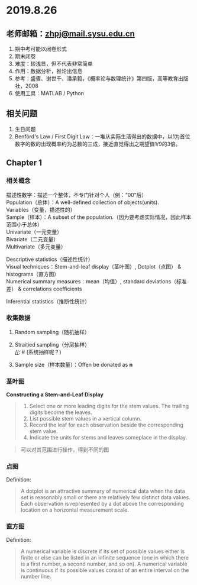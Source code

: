 # 2019.8.26

## 老师邮箱：zhpj@mail.sysu.edu.cn

1. 期中考可能以闭卷形式
2. 期末闭卷
3. 难度：较浅显，但不代表非常简单
4. 作用：数据分析，推论出信息
5. 参考：盛骤、谢世千、潘承毅，《概率论与数理统计》第四版，高等教育出版社，2008
6. 使用工具：MATLAB / Python

## 相关问题

1. 生日问题
2. Benford's Law / First Digit Law：一堆从实际生活得出的数据中，以1为首位数字的数的出现概率约为总数的三成，接近直觉得出之期望值1/9的3倍。

## Chapter 1

### 相关概念

描述性数字：描述一个整体，不专门针对个人（例：“00”后）  
Population（总体）：A well-defined collection of objects(units).  
Variables（变量，描述性的）  
Sample（样本）：A subset of the population.（因为要考虑实际情况，因此样本范围小于总体）  
Univariate（一元变量）  
Bivariate（二元变量）  
Multivariate（多元变量）  

Descriptive statistics（描述性统计）  
Visual techniques：Stem-and-leaf display（茎叶图）, Dotplot（点图） & histograms（直方图）  
Numerical summary measures：mean（均值）, standard deviations（标准差） & correlations coefficients  

Inferential statistics（推断性统计）

[//]: # (Population -Deduction-> Sample)

### 收集数据

1. Random sampling（随机抽样）  
2. Straitied sampling（分层抽样）  
[//]: # (系统抽样呢？)

1. Sample size（样本数量）：Offen be donated as **n**

### 茎叶图

**Constructing a Stem-and-Leaf Display**
> 1. Select one or more leading digits for the stem values. The trailing digits become the leaves. 
> 2. List possible stem values in a vertical column. 
> 3. Record the leaf for each observation beside the corresponding stem value. 
> 4. Indicate the units for stems and leaves someplace in the display.  

> 可以对其范围进行操作，得到不同的图

### 点图

Definition:  
> A dotplot is an attractive summary of numerical data when the data set is reasonably small or there are relatively few distinct data values. Each observation is represented by a dot above the corresponding location on a horizontal measurement scale.   

### 直方图

Definition:  
> A numerical variable is discrete if its set of possible values either is finite or else can be listed in an infinite sequence (one in which there is a first number, a second number, and so on). A numerical variable is continuous if its possible values consist of an entire interval on the number line.
